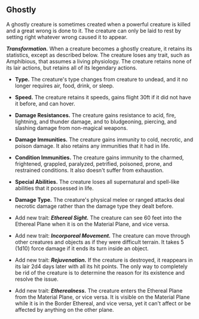 ## Ghostly
A ghostly creature is sometimes created when a powerful creature is killed and a great wrong is done to it. The creature can only be laid to rest by setting right whatever wrong caused it to appear.

***Transformation.*** When a creature becomes a ghostly creature, it retains its statistics, except as described below. The creature loses any trait, such as Amphibious, that assumes a living physiology. The creature retains none of its lair actions, but retains all of its legendary actions.

* **Type.** The creature's type changes from creature to undead, and it no longer requires air, food, drink, or sleep.

* **Speed.** The creature retains it speeds, gains flight 30ft if it did not have it before, and can hover.

* **Damage Resistances.** The creature gains resistance to acid, fire, lightning, and thunder damage, and to bludgeoning, piercing, and slashing damage from non-magical weapons.

* **Damage Immunities.** The creature gains immunity to cold, necrotic, and poison damage. It also retains any immunities that it had in life.

* **Condition Immunities.** The creature gains immunity to the charmed, frightened, grappled, paralyzed, petrified, poisoned, prone, and restrained conditions. It also doesn't suffer from exhaustion.

* **Special Abilities.** The creature loses all supernatural and spell-like abilities that it possessed in life.

* **Damage Type.** The creature's physical melee or ranged attacks deal necrotic damage rather than the damage type they dealt before.

* Add new trait: ***Ethereal Sight.*** The creature can see 60 feet into the Ethereal Plane when it is on the Material Plane, and vice versa.

* Add new trait: ***Incorporeal Movement.*** The creature can move through other creatures and objects as if they were difficult terrain. It takes 5 (1d10) force damage if it ends its turn inside an object.

* Add new trait: ***Rejuvenation.*** If the creature is destroyed, it reappears in its lair 2d4 days later with all its hit points. The only way to completely be rid of the creature is to determine the reason for its existence and resolve the issue.

* Add new trait: ***Etherealness.*** The creature enters the Ethereal Plane from the Material Plane, or vice versa. It is visible on the Material Plane while it is in the Border Ethereal, and vice versa, yet it can't affect or be affected by anything on the other plane.
